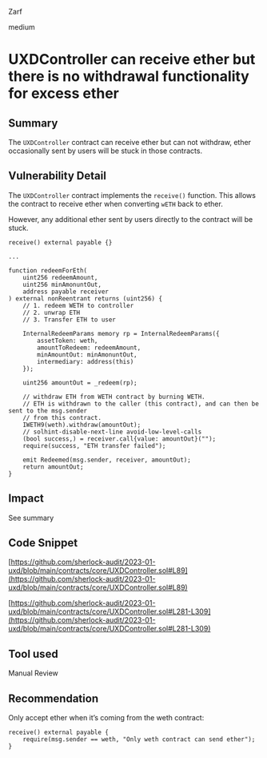 Zarf

medium

# UXDController can receive ether but there is no withdrawal functionality for excess ether

## Summary

The `UXDController` contract can receive ether but can not withdraw, ether occasionally sent by users will be stuck in those contracts.

## Vulnerability Detail

The `UXDController` contract implements the `receive()` function. This allows the contract to receive ether when converting `wETH` back to ether. 

However, any additional ether sent by users directly to the contract will be stuck.

```solidity
receive() external payable {}

...

function redeemForEth(
    uint256 redeemAmount,
    uint256 minAmonuntOut,
    address payable receiver
) external nonReentrant returns (uint256) {
    // 1. redeem WETH to controller
    // 2. unwrap ETH
    // 3. Transfer ETH to user

    InternalRedeemParams memory rp = InternalRedeemParams({
        assetToken: weth,
        amountToRedeem: redeemAmount,
        minAmountOut: minAmonuntOut,
        intermediary: address(this)
    });

    uint256 amountOut = _redeem(rp);

    // withdraw ETH from WETH contract by burning WETH.
    // ETH is withdrawn to the caller (this contract), and can then be sent to the msg.sender
    // from this contract.
    IWETH9(weth).withdraw(amountOut);
    // solhint-disable-next-line avoid-low-level-calls
    (bool success,) = receiver.call{value: amountOut}("");
    require(success, "ETH transfer failed");

    emit Redeemed(msg.sender, receiver, amountOut);
    return amountOut;
}
```

## Impact

See summary

## Code Snippet

[https://github.com/sherlock-audit/2023-01-uxd/blob/main/contracts/core/UXDController.sol#L89](https://github.com/sherlock-audit/2023-01-uxd/blob/main/contracts/core/UXDController.sol#L89)

[https://github.com/sherlock-audit/2023-01-uxd/blob/main/contracts/core/UXDController.sol#L281-L309](https://github.com/sherlock-audit/2023-01-uxd/blob/main/contracts/core/UXDController.sol#L281-L309)

## Tool used

Manual Review

## Recommendation

Only accept ether when it’s coming from the weth contract: 

```solidity
receive() external payable {
	require(msg.sender == weth, "Only weth contract can send ether");
}
```